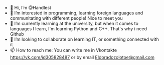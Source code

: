 - 👋 Hi, I’m @Handlest
- 👀 I’m interested in programming, learning foreign languages and communitating with different people! Nice to meet you
- 🌱 I’m currently learning at the university, but when it comes to languages I learn, I'm learning Python and C++. That's why i need Github
- 💞️ I’m looking to collaborate on learning IT, or something connected with it
- 📫 How to reach me: You can write me in Vkontakte https://vk.com/id305828487 or by email Eldoradozolotoe@gmail.com

<!---
Handlest/Handlest is a ✨ special ✨ repository because its `README.md` (this file) appears on your GitHub profile.
You can click the Preview link to take a look at your changes.
--->
